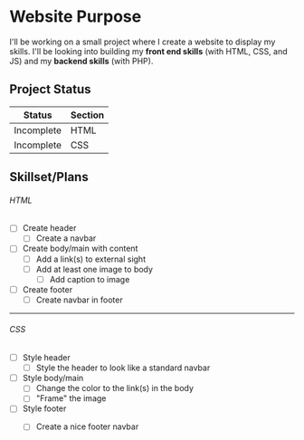 # Website Purpose
I'll be working on a small project where I create a website to display my skills. I'll be looking into building my **front end skills** (with HTML, CSS, and JS) and my **backend skills** (with PHP). 

## Project Status
| Status | Section |
| ------ | ------- |
| Incomplete | HTML |
| Incomplete | CSS |

## Skillset/Plans
###### HTML
- [ ] Create header
    - [ ] Create a navbar
- [ ] Create body/main with content
    - [ ] Add a link(s) to external sight 
    - [ ] Add at least one image to body
        - [ ] Add caption to image
- [ ] Create footer
    - [ ] Create navbar in footer

<hr>

###### CSS
- [ ] Style header
    - [ ] Style the header to look like a standard navbar
- [ ] Style body/main 
    - [ ] Change the color to the link(s) in the body
    - [ ] "Frame" the image
- [ ] Style footer
    - [ ] Create a nice footer navbar


